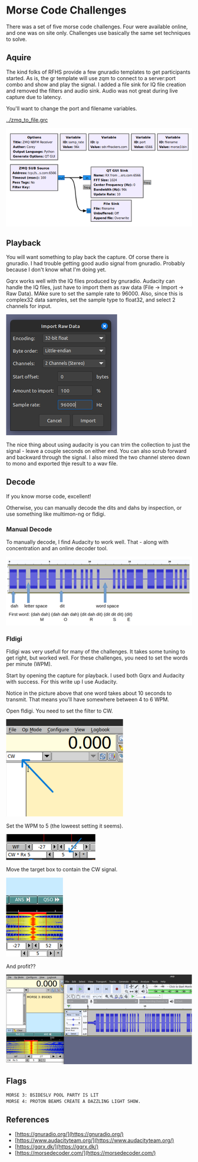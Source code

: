 # Morse Code Challenges

There was a set of five morse code challenges. Four were available online, and one was on site only. Challenges use basically the same set techniques to solve.

## Aquire

The kind folks of RFHS provide a few gnuradio templates to get participants started. As is, the gr template will use zqm to connect to a server:port combo and show and play the signal. I added a file sink for IQ file creation and removed the filters and audio sink. Audio was not great during live capture due to latency.

You'll want to change the port and filename variables.

[../zmq_to_file.grc](../zmq_to_file.grc)

![gnuradio morse](gnuradio_capture.png)


## Playback

You will want something to play back the capture. Of corse there is gnuradio. I had trouble getting good audio signal from gnuradio. Probably because I don't know what I'm doing yet.

Gqrx works well with the IQ files produced by gnuradio. Audacity can handle the IQ files, just have to import them as raw data (File -> Import -> Raw Data). MAke sure to set the sample rate to 96000. Also, since this is complex32 data samples, set the sample type to float32, and select 2 channels for input.

![Audacity setup](audacity_import.png)

The nice thing about  using audacity is you can trim the collection to just the signal - leave a couple seconds on either end. You can also scrub forward and backward through the signal. I also mixed the two channel stereo down to mono and exported thje result to a wav file.

## Decode

If you know morse code, excellent!

Otherwise, you can manually decode the dits and dahs by inspection, or use something like multimon-ng or fldigi.

### Manual Decode

To manually decode, I find Audacity to work well. That - along with concentration and an online decoder tool.

![morse decode example](morse_decode_example.png)

### Fldigi

Fldigi was very usefull for many of the challenges. It takes some tuning to get right, but worked well.  For these challenges, you need to set the words per minute (WPM).

Start by opening the capture for playback. I used both Gqrx and Audacity with success. For this write up I use Audacity.

Notice in the picture above that one word takes about 10 seconds to transmit. That means you'll have somewhere between 4 to 6 WPM.

Open fldigi. You need to set the filter to CW.

![fldigi CW mode](fldigi_cw_mode.png)

Set the WPM to 5 (the loweest setting it seems).

![fldigi 5 WPM](fldigi_wpm.png)

Move the target box to contain the CW signal.

![fldigi signal](fldigi_signal.png)

And profit??

![Showing workflow for decode](toolchain.png)

## Flags

```bash
MORSE 3: BSIDESLV POOL PARTY IS LIT 
MORSE 4: PROTON BEAMS CREATE A DAZZLING LIGHT SHOW. 
```

## References

- [https://gnuradio.org/](https://gnuradio.org/)
- [https://www.audacityteam.org/](https://www.audacityteam.org/)
- [https://gqrx.dk/](https://gqrx.dk/)
- [https://morsedecoder.com/](https://morsedecoder.com/)
